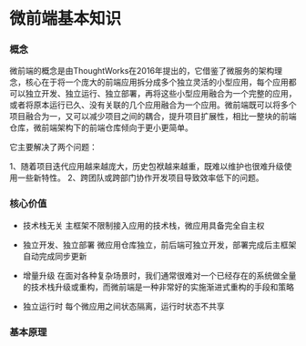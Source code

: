# 微前端基本知识

### 概念
微前端的概念是由ThoughtWorks在2016年提出的，它借鉴了微服务的架构理念，核心在于将一个庞大的前端应用拆分成多个独立灵活的小型应用，每个应用都可以独立开发、独立运行、独立部署，再将这些小型应用融合为一个完整的应用，或者将原本运行已久、没有关联的几个应用融合为一个应用。微前端既可以将多个项目融合为一，又可以减少项目之间的耦合，提升项目扩展性，相比一整块的前端仓库，微前端架构下的前端仓库倾向于更小更简单。

它主要解决了两个问题：

1、随着项目迭代应用越来越庞大，历史包袱越来越重，既难以维护也很难升级使用一些新特性。
2、跨团队或跨部门协作开发项目导致效率低下的问题。

### 核心价值
+ 技术栈无关
主框架不限制接入应用的技术栈，微应用具备完全自主权

+ 独立开发、独立部署
微应用仓库独立，前后端可独立开发，部署完成后主框架自动完成同步更新

+ 增量升级
在面对各种复杂场景时，我们通常很难对一个已经存在的系统做全量的技术栈升级或重构，而微前端是一种非常好的实施渐进式重构的手段和策略

+ 独立运行时
每个微应用之间状态隔离，运行时状态不共享

### 基本原理